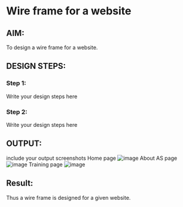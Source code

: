 # Wire frame for a website

## AIM:
To design a wire frame for a website.

## DESIGN STEPS:

### Step 1:
Write your design steps here 

### Step 2:
Write your design steps here

## OUTPUT:
include your output screenshots 
Home page
![image](https://user-images.githubusercontent.com/94164665/152683271-24bb679e-e2bf-4a47-9c5f-07e68285d3e4.png)
About AS page
![image](https://user-images.githubusercontent.com/94164665/152683282-285a92df-0ac8-4e45-aa9c-d17af9b2a278.png)
Training page
![image](https://user-images.githubusercontent.com/94164665/152683285-d1b37a81-c7de-4c59-9ccf-7a31a2ed68f5.png)



## Result:
Thus a wire frame is designed for a given website.

